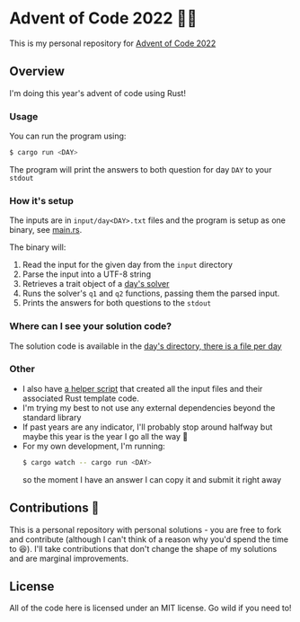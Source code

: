 # Advent of Code 2022 🎄🎅

This is my personal repository for [Advent of Code 2022](https://adventofcode.com/)


## Overview
I'm doing this year's advent of code using Rust!

### Usage
You can run the program using:
```sh
$ cargo run <DAY>
```

The program will print the answers to both question for day `DAY` to your `stdout`


### How it's setup
The inputs are in `input/day<DAY>.txt` files and the program is setup as one binary, see [main.rs](src/main.rs).

The binary will:
1. Read the input for the given day from the `input` directory
1. Parse the input into a UTF-8 string
1. Retrieves a trait object of a [day's solver](src/days/mod.rs)
1. Runs the solver's `q1` and `q2` functions, passing them the parsed input.
1. Prints the answers for both questions to the `stdout`


### Where can I see your solution code?
The solution code is available in the [day's directory, there is a file per day](src/days)

### Other
- I also have [a helper script](create_day.sh) that created all the input files and their associated Rust template code.
- I'm trying my best to not use any external dependencies beyond the standard library
- If past years are any indicator, I'll probably stop around halfway but maybe this year is the year I go all the way 🤷
- For my own development, I'm running:
    ```sh
    $ cargo watch -- cargo run <DAY>
    ```
    so the moment I have an answer I can copy it and submit it right away

## Contributions 🤝
This is a personal repository with personal solutions - you are free to fork and contribute (although I can't think of a reason why you'd spend the time to 😆). I'll take contributions that don't change the shape of my solutions and are marginal improvements.


## License
All of the code here is licensed under an MIT license. Go wild if you need to!
